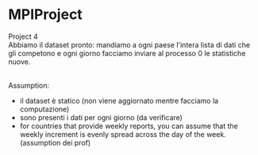 # MPIProject

Project 4 <br>
Abbiamo il dataset pronto: mandiamo a ogni paese l'intera lista di dati che gli competono e ogni giorno facciamo inviare al processo 0 le statistiche nuove. <br><br>

Assumption:
- il dataset è statico (non viene aggiornato mentre facciamo la computazione)
- sono presenti i dati per ogni giorno (da verificare)
- for countries that provide weekly reports, you can assume that the weekly increment is evenly spread across the day of the week. (assumption dei prof)
